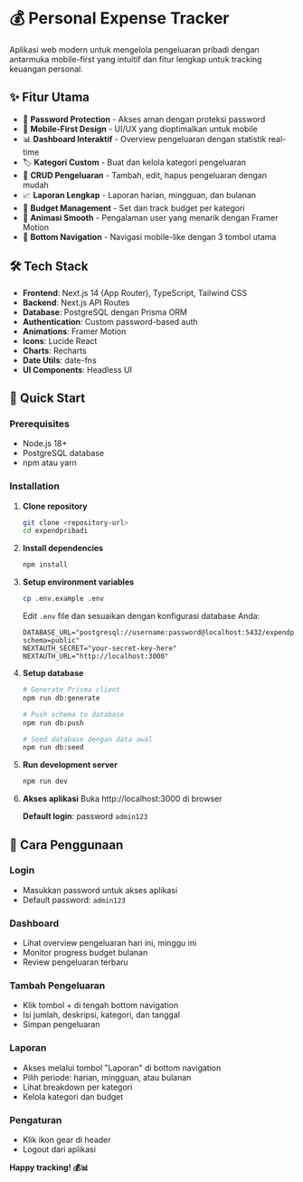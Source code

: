 # 💰 Personal Expense Tracker

Aplikasi web modern untuk mengelola pengeluaran pribadi dengan antarmuka mobile-first yang intuitif dan fitur lengkap untuk tracking keuangan personal.

## ✨ Fitur Utama

- 🔐 **Password Protection** - Akses aman dengan proteksi password
- 📱 **Mobile-First Design** - UI/UX yang dioptimalkan untuk mobile
- 📊 **Dashboard Interaktif** - Overview pengeluaran dengan statistik real-time
- 🏷️ **Kategori Custom** - Buat dan kelola kategori pengeluaran
- 💸 **CRUD Pengeluaran** - Tambah, edit, hapus pengeluaran dengan mudah
- 📈 **Laporan Lengkap** - Laporan harian, mingguan, dan bulanan
- 🎯 **Budget Management** - Set dan track budget per kategori
- 🎨 **Animasi Smooth** - Pengalaman user yang menarik dengan Framer Motion
- 📱 **Bottom Navigation** - Navigasi mobile-like dengan 3 tombol utama

## 🛠️ Tech Stack

- **Frontend**: Next.js 14 (App Router), TypeScript, Tailwind CSS
- **Backend**: Next.js API Routes
- **Database**: PostgreSQL dengan Prisma ORM
- **Authentication**: Custom password-based auth
- **Animations**: Framer Motion
- **Icons**: Lucide React
- **Charts**: Recharts
- **Date Utils**: date-fns
- **UI Components**: Headless UI

## 🚀 Quick Start

### Prerequisites

- Node.js 18+ 
- PostgreSQL database
- npm atau yarn

### Installation

1. **Clone repository**
   ```bash
   git clone <repository-url>
   cd expendpribadi
   ```

2. **Install dependencies**
   ```bash
   npm install
   ```

3. **Setup environment variables**
   ```bash
   cp .env.example .env
   ```
   Edit `.env` file dan sesuaikan dengan konfigurasi database Anda:
   ```env
   DATABASE_URL="postgresql://username:password@localhost:5432/expendpribadi?schema=public"
   NEXTAUTH_SECRET="your-secret-key-here"
   NEXTAUTH_URL="http://localhost:3000"
   ```

4. **Setup database**
   ```bash
   # Generate Prisma client
   npm run db:generate
   
   # Push schema to database
   npm run db:push
   
   # Seed database dengan data awal
   npm run db:seed
   ```

5. **Run development server**
   ```bash
   npm run dev
   ```

6. **Akses aplikasi**
   Buka http://localhost:3000 di browser
   
   **Default login**: password `admin123`

## 📱 Cara Penggunaan

### Login
- Masukkan password untuk akses aplikasi
- Default password: `admin123`

### Dashboard
- Lihat overview pengeluaran hari ini, minggu ini
- Monitor progress budget bulanan
- Review pengeluaran terbaru

### Tambah Pengeluaran
- Klik tombol + di tengah bottom navigation
- Isi jumlah, deskripsi, kategori, dan tanggal
- Simpan pengeluaran

### Laporan
- Akses melalui tombol "Laporan" di bottom navigation
- Pilih periode: harian, mingguan, atau bulanan
- Lihat breakdown per kategori
- Kelola kategori dan budget

### Pengaturan
- Klik ikon gear di header
- Logout dari aplikasi



**Happy tracking! 💰📊**
